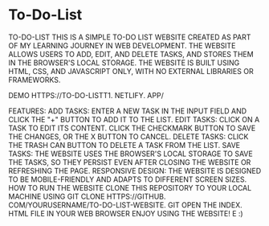 # To-Do-List
TO-DO-LIST
THIS IS A SIMPLE TO-DO LIST WEBSITE CREATED AS PART OF MY LEARNING JOURNEY IN WEB DEVELOPMENT. THE WEBSITE ALLOWS USERS TO ADD, EDIT, AND DELETE TASKS, AND STORES THEM IN THE BROWSER'S LOCAL STORAGE. THE WEBSITE IS BUILT USING HTML, CSS, AND JAVASCRIPT ONLY, WITH NO EXTERNAL LIBRARIES OR FRAMEWORKS. 

DEMO
HTTPS://TO-DO-LISTT1. NETLIFY. APP/

  FEATURES:
  ADD TASKS: ENTER A NEW TASK IN THE INPUT FIELD AND CLICK THE "+" BUTTON TO ADD IT TO THE LIST. 
  EDIT TASKS: CLICK ON A TASK TO EDIT ITS CONTENT. CLICK THE CHECKMARK BUTTON TO SAVE THE CHANGES, OR THE X BUTTON TO CANCEL. 
  DELETE TASKS: CLICK THE TRASH CAN BUTTON TO DELETE A TASK FROM THE LIST. 
  SAVE TASKS: THE WEBSITE USES THE BROWSER'S LOCAL STORAGE TO SAVE THE TASKS, SO THEY PERSIST EVEN AFTER CLOSING THE WEBSITE OR REFRESHING THE PAGE. 
  RESPONSIVE DESIGN: THE WEBSITE IS DESIGNED TO BE MOBILE-FRIENDLY AND ADAPTS TO DIFFERENT SCREEN SIZES. 
HOW TO RUN THE WEBSITE
CLONE THIS REPOSITORY TO YOUR LOCAL MACHINE USING GIT CLONE HTTPS://GITHUB. COM/YOURUSERNAME/TO-DO-LIST-WEBSITE. GIT
OPEN THE INDEX. HTML FILE IN YOUR WEB BROWSER
ENJOY USING THE WEBSITE! 
E :)
